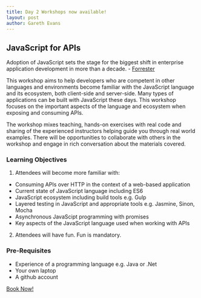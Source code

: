 ```yaml
---
title: Day 2 Workshops now available!
layout: post
author: Gareth Evans
---
```


## JavaScript for APIs

Adoption of JavaScript sets the stage for the biggest shift in enterprise application development in more than a decade. - [Forrester](https://www.forrester.com/The+Dawn+Of+Enterprise+JavaScript/fulltext/-/E-RES120686)

This workshop aims to help developers who are competent in other languages and environments become familiar with the JavaScript language and its ecosystem, both client-side and server-side. Many types of applications can be built with JavaScript these days. This workshop focuses on the important aspects of the language and ecosystem when exposing and consuming APIs.

The workshop mixes teaching, hands-on exercises with real code and sharing of the experienced instructors helping guide you through real world examples. There will be opportunities to collaborate with others in the workshop and engage in rich conversation about the materials covered.

### Learning Objectives

1. Attendees will become more familiar with:
 * Consuming APIs over HTTP in the context of a web-based application
 * Current state of JavaScript language including ES6
 * JavaScript ecosystem including build tools e.g. Gulp
 * Layered testing in JavaScript and appropriate tools e.g. Jasmine, Sinon, Mocha
 * Asynchronous JavaScipt programming with promises 
 * Key aspects of the JavaScript language used when working with APIs
2. Attendees will have fun. Fun is mandatory.

### Pre-Requisites

* Experience of a programming language e.g. Java or .Net
* Your own laptop
* A github account

[Book Now!](https://javascript-for-apis.lilregie.com)